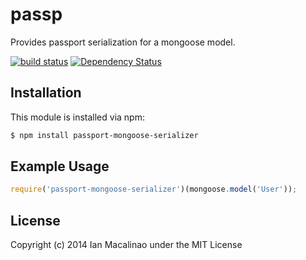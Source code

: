 # passp

Provides passport serialization for a mongoose model.

[![build status](https://secure.travis-ci.org/simplyianm/passport-mongoose-serializer.png)](http://travis-ci.org/simplyianm/passport-mongoose-serializer)
[![Dependency Status](https://david-dm.org/simplyianm/passport-mongoose-serializer.svg)](https://david-dm.org/simplyianm/passport-mongoose-serializer)

## Installation

This module is installed via npm:

``` bash
$ npm install passport-mongoose-serializer
```

## Example Usage

``` js
require('passport-mongoose-serializer')(mongoose.model('User'));
```

## License
Copyright (c) 2014 Ian Macalinao under the MIT License
